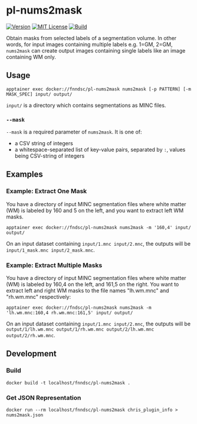 # pl-nums2mask

[![Version](https://img.shields.io/docker/v/fnndsc/pl-nums2mask?sort=semver)](https://hub.docker.com/r/fnndsc/pl-nums2mask)
[![MIT License](https://img.shields.io/github/license/fnndsc/pl-nums2mask)](https://github.com/FNNDSC/pl-nums2mask/blob/main/LICENSE)
[![Build](https://github.com/FNNDSC/pl-nums2mask/actions/workflows/build.yml/badge.svg)](https://github.com/FNNDSC/pl-nums2mask/actions)

Obtain masks from selected labels of a segmentation volume.
In other words, for input images containing multiple labels e.g. 1=GM, 2=GM,
`nums2mask` can create output images containing single labels like an image containing WM only.

## Usage

```shell
apptainer exec docker://fnndsc/pl-nums2mask nums2mask [-p PATTERN] [-m MASK_SPEC] input/ output/
```

`input/` is a directory which contains segmentations as MINC files.

### `--mask`

`--mask` is a required parameter of `nums2mask`. It is one of:

- a CSV string of integers
- a whitespace-separated list of key-value pairs, separated by `:`, values being CSV-string of integers

## Examples

### Example: Extract One Mask

You have a directory of input MINC segmentation files where white matter (WM) is labeled
by 160 and 5 on the left, and you want to extract left WM masks.

```shell
apptainer exec docker://fndsc/pl-nums2mask nums2mask -m '160,4' input/ output/
```

On an input dataset containing `input/1.mnc input/2.mnc`, the outputs will be
`input/1_mask.mnc input/2_mask.mnc`.

### Example: Extract Multiple Masks

You have a directory of input MINC segmentation files where white matter (WM) is labeled
by 160,4 on the left, and 161,5 on the right. You want to extract left and right WM masks
to the file names "lh.wm.mnc" and "rh.wm.mnc" respectively:

```shell
apptainer exec docker://fndsc/pl-nums2mask nums2mask -m 'lh.wm.mnc:160,4 rh.wm.mnc:161,5' input/ output/
```

On an input dataset containing `input/1.mnc input/2.mnc`, the outputs will be
`output/1/lh.wm.mnc output/1/rh.wm.mnc output/2/lh.wm.mnc output/2/rh.wm.mnc`.

## Development

### Build

```shell
docker build -t localhost/fnndsc/pl-nums2mask .
```

### Get JSON Representation

```shell
docker run --rm localhost/fnndsc/pl-nums2mask chris_plugin_info > nums2mask.json
```
